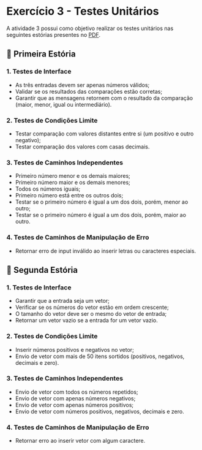 # Exercício 3 - Testes Unitários

A atividade 3 possui como objetivo realizar os testes unitários nas seguintes estórias presentes no [PDF](https://marisangila.com.br/institution/senai/subjects/teso/exercicios/unidade.pdf).

## 📖 Primeira Estória 

### 1. Testes de Interface

- As três entradas devem ser apenas números válidos;
- Validar se os resultados das comparações estão corretas;
- Garantir que as mensagens retornem com o resultado da comparação (maior, menor, igual ou intermediário).

### 2. Testes de Condições Limite

- Testar comparação com valores distantes entre si (um positivo e outro negativo);
- Testar comparação dos valores com casas decimais.

### 3. Testes de Caminhos Independentes

- Primeiro número menor e os demais maiores;
- Primeiro número maior e os demais menores;
- Todos os números iguais;
- Primeiro número está entre os outros dois;
- Testar se o primeiro número é igual a um dos dois, porém, menor ao outro;
- Testar se o primeiro número é igual a um dos dois, porém, maior ao outro.

### 4. Testes de Caminhos de Manipulação de Erro

- Retornar erro de input inválido ao inserir letras ou caracteres especiais.

## 📖 Segunda Estória 

### 1. Testes de Interface

- Garantir que a entrada seja um vetor;
- Verificar se os números do vetor estão em ordem crescente;
- O tamanho do vetor deve ser o mesmo do vetor de entrada;
- Retornar um vetor vazio se a entrada for um vetor vazio. 

### 2. Testes de Condições Limite

- Inserir números positivos e negativos no vetor;
- Envio de vetor com mais de 50 itens sortidos (positivos, negativos, decimais e zero).

### 3. Testes de Caminhos Independentes

- Envio de vetor com todos os números repetidos;
- Envio de vetor com apenas números negativos;
- Envio de vetor com apenas números positivos;
- Envio de vetor com números positivos, negativos, decimais e zero.

### 4. Testes de Caminhos de Manipulação de Erro

- Retornar erro ao inserir vetor com algum caractere.
